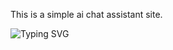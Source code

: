 This is a simple ai chat assistant site.

![Typing SVG](https://readme-typing-svg.herokuapp.com/?lines=𝐂𝐡𝐞𝐭𝐡𝐦𝐢𝐧𝐚;𝐊𝐚𝐯𝐢𝐬𝐡𝐚𝐧&color=36BCF7&center=true&vCenter=true&width=500&height=50)
